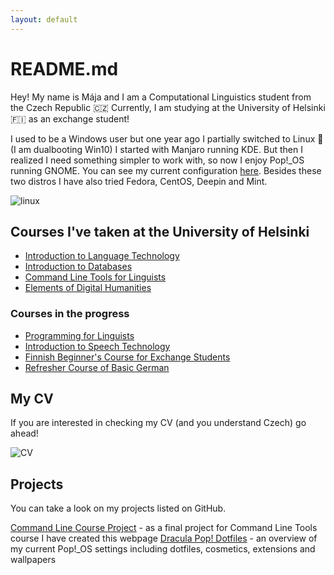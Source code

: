 ```yaml
---
layout: default
---
```

# README.md

Hey! My name is Mája and I am a Computational Linguistics student from the Czech Republic :czech_republic: Currently, I am studying at the University of Helsinki :finland: as an exchange student!

I used to be a Windows user but one year ago I partially switched to Linux :penguin: (I am dualbooting Win10) I started with Manjaro running KDE. But then I realized I need something simpler to work with, so now I enjoy Pop!\_OS running GNOME. You can see my current configuration [here](https://github.com/AiKuroyake/Dracula-Pop-Dotfiles). Besides these two distros I have also tried Fedora, CentOS, Deepin and Mint.

![linux](https://images-cdn.9gag.com/photo/aeDPjBv_700b.jpg "Lord Saviour Linux")

## Courses I've taken at the University of Helsinki

*	[Introduction to Language Technology](https://courses.helsinki.fi/en/KIK-405/136760900)
*	[Introduction to Databases](https://studies.helsinki.fi/courses/cur/hy-opt-cur-2021-df5893c6-74e4-4324-beb0-e1c63b903880/Introduction_to_Databases)
*	[Command Line Tools for Linguists](https://courses.helsinki.fi/en/KIK-LG219/136559398)
*	[Elements of Digital Humanities](https://courses.helsinki.fi/en/LDA-H304/136549034)

### Courses in the progress

*	[Programming for Linguists](https://courses.helsinki.fi/en/KIK-LG208/136559400)
*	[Introduction to Speech Technology](https://courses.helsinki.fi/en/KIK-LG212/137034126)
*	[Finnish Beginner's Course for Exchange Students](https://courses.helsinki.fi/en/FINN-114/137493203)
*	[Refresher Course of Basic German](https://courses.helsinki.fi/en/KK-SAK105/136434348)

## My CV

If you are interested in checking my CV (and you understand Czech) go ahead!

![CV](https://raw.githubusercontent.com/AiKuroyake/AiKuroyake.github.io/master/assets/documents/IRL%20%C5%BDivotopis-page-001.jpg "My CV")

## Projects

You can take a look on my projects listed on GitHub.

[Command Line Course Project](https://github.com/AiKuroyake/AiKuroyake.github.io) - as a final project for Command Line Tools course I have created this webpage
[Dracula Pop! Dotfiles](https://github.com/AiKuroyake/Dracula-Pop-Dotfiles) - an overview of my current Pop!\_OS settings including dotfiles, cosmetics, extensions and wallpapers
